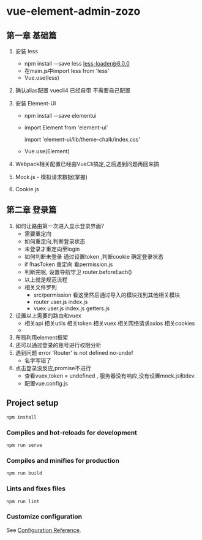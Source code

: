 # vue-element-admin-zozo

## 第一章 基础篇

1. 安装 less 

   - npm install --save less less-loader@6.0.0
   - 在main.js中import less from 'less'
   - Vue.use(less)

2. 确认alias配置 vuecli4 已经自带 不需要自己配置

3. 安装 Element-UI

   - npm install --save elementui

   - import Element from 'element-ui'

     import 'element-ui/lib/theme-chalk/index.css'

   - Vue.use(Element)

4. Webpack相关配置已经由VueCli搞定,之后遇到问题再回来搞

5. Mock.js - 模拟请求数据(掌握)

6. Cookie.js

## 第二章 登录篇

1. 如何让路由第一次进入显示登录界面?
   - 需要重定向
   - 如何重定向,判断登录状态
   - 未登录才重定向至login
   - 如何判断未登录 通过设置token ,判断cookie 确定登录状态
   - if !hasToken 重定向 看permission.js
   - 判断完呢, 设置导航守卫 router.beforeEach()
   - 以上就是规范流程
   - 相关文件罗列 
     - src/permission 看这里然后通过导入的模块找到其他相关模块
     - router user.js index.js
     - vuex user.js index.js getters.js
2. 设置以上需要的路由和vuex
   - 相关api 相关utils 相关token 相关vuex 相关网络请求axios 相关cookies
   - 
3. 布局利用element框架
4.  还可以通过登录的账号进行权限分析
5. 遇到问题  error  'Router' is not defined  no-undef
   - 名字写错了
6. 点击登录没反应,promise不进行
   - 查看vuex,token = undefined , 服务器没有响应,没有设置mock.js和dev.
   - 配置vue.config.js

## Project setup
```
npm install
```

### Compiles and hot-reloads for development
```
npm run serve
```

### Compiles and minifies for production
```
npm run build
```

### Lints and fixes files
```
npm run lint
```

### Customize configuration
See [Configuration Reference](https://cli.vuejs.org/config/).

